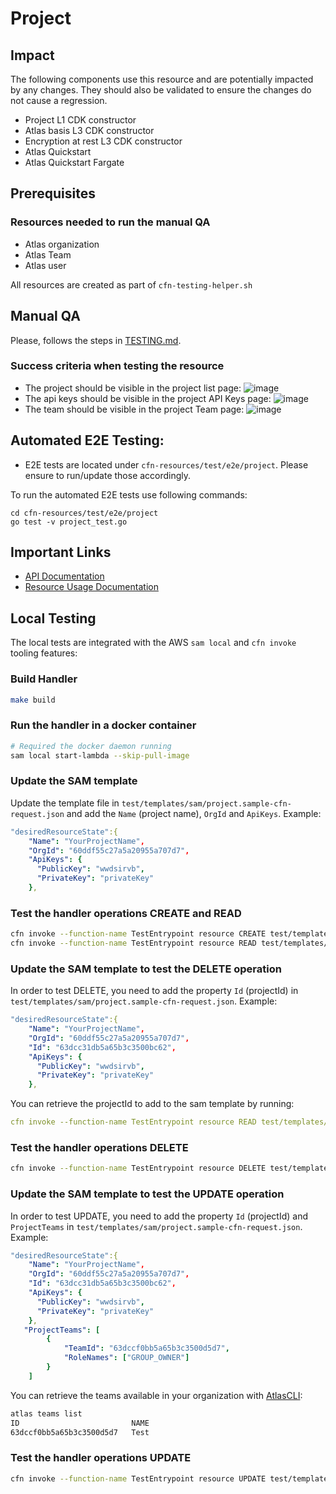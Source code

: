 # Project

## Impact 
The following components use this resource and are potentially impacted by any changes. They should also be validated to ensure the changes do not cause a regression.
 - Project  L1 CDK constructor
 - Atlas basis L3 CDK constructor
 - Encryption at rest L3 CDK constructor
 - Atlas Quickstart
 - Atlas Quickstart Fargate


## Prerequisites 
### Resources needed to run the manual QA
- Atlas organization
- Atlas Team 
- Atlas user


All resources are created as part of `cfn-testing-helper.sh`

## Manual QA
Please, follows the steps in [TESTING.md](../../../TESTING.md).


### Success criteria when testing the resource
- The project should be visible in the project list page:
![image](https://user-images.githubusercontent.com/5663078/227225795-0f1b6650-95fe-40ca-942d-99902b747aa2.png)
- The api keys should be visible in the project API Keys page:
![image](https://user-images.githubusercontent.com/5663078/227303503-14e7a53b-92a0-46f3-9f4a-6ea9fbf2a20d.png)
- The team should be visible in the project Team page:
![image](https://user-images.githubusercontent.com/5663078/227303779-16069213-4fe7-49c8-a840-66afdb88cb6e.png)

## Automated E2E Testing:
- E2E tests are located under `cfn-resources/test/e2e/project`. Please ensure to run/update those accordingly.
  
To run the automated E2E tests use following commands:
```
cd cfn-resources/test/e2e/project
go test -v project_test.go
```

## Important Links
- [API Documentation](https://www.mongodb.com/docs/api/doc/atlas-admin-api-v2/group/endpoint-projects)
- [Resource Usage Documentation](https://www.mongodb.com/docs/atlas/tutorial/manage-projects/)

## Local Testing

The local tests are integrated with the AWS `sam local` and `cfn invoke` tooling features:

### Build Handler
```bash
make build
```
### Run the handler in a docker container
```bash
# Required the docker daemon running
sam local start-lambda --skip-pull-image
```

### Update the SAM template
Update the template file in `test/templates/sam/project.sample-cfn-request.json` and add the `Name` (project name), `OrgId` and `ApiKeys`.
Example:
```yaml
"desiredResourceState":{
    "Name": "YourProjectName",
    "OrgId": "60ddf55c27a5a20955a707d7",
    "ApiKeys": {
      "PublicKey": "wwdsirvb",
      "PrivateKey": "privateKey"
    },
```

### Test the handler operations CREATE and READ
```bash
cfn invoke --function-name TestEntrypoint resource CREATE test/templates/project.sample-cfn-request.json
cfn invoke --function-name TestEntrypoint resource READ test/templates/project.sample-cfn-request.json
```

### Update the SAM template to test the DELETE operation
In order to test DELETE, you need to add the property `Id` (projectId) in `test/templates/sam/project.sample-cfn-request.json`.
Example:
```yaml
"desiredResourceState":{
    "Name": "YourProjectName",
    "OrgId": "60ddf55c27a5a20955a707d7",
    "Id": "63dcc31db5a65b3c3500bc62",
    "ApiKeys": {
      "PublicKey": "wwdsirvb",
      "PrivateKey": "privateKey"
    },
```
You can retrieve the projectId to add to the sam template by running:
```yaml
cfn invoke --function-name TestEntrypoint resource READ test/templates/project.sample-cfn-request.json
```
### Test the handler operations DELETE
```bash
cfn invoke --function-name TestEntrypoint resource DELETE test/templates/project.sample-cfn-request.json
```
### Update the SAM template to test the UPDATE operation
In order to test UPDATE, you need to add the property `Id` (projectId) and `ProjectTeams` in `test/templates/sam/project.sample-cfn-request.json`.
Example:
```yaml
"desiredResourceState":{
    "Name": "YourProjectName",
    "OrgId": "60ddf55c27a5a20955a707d7",
    "Id": "63dcc31db5a65b3c3500bc62",
    "ApiKeys": {
      "PublicKey": "wwdsirvb",
      "PrivateKey": "privateKey"
    },
   "ProjectTeams": [
        {
            "TeamId": "63dccf0bb5a65b3c3500d5d7",
            "RoleNames": ["GROUP_OWNER"]
        }
    ]
```
You can retrieve the teams available in your organization with [AtlasCLI](https://github.com/mongodb/mongodb-atlas-cli):
```bash
atlas teams list
ID                         NAME
63dccf0bb5a65b3c3500d5d7   Test
```
### Test the handler operations UPDATE
```bash
cfn invoke --function-name TestEntrypoint resource UPDATE test/templates/project.sample-cfn-request.json
```